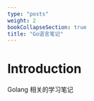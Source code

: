 ```yaml
---
type: "posts"
weight: 2
bookCollapseSection: true
title: "Go语言笔记"
---
```


# Introduction
Golang 相关的学习笔记